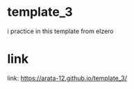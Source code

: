 # template_3
 i practice in this template from elzero
# link
link: https://arata-12.github.io/template_3/
